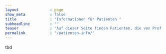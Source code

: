 ```yaml
---
layout              : page
show_meta           : false
title               : "Informationen für Patienten "
subheadline         : ""
teaser              : "Auf dieser Seite finden Patienten, die von Prof. Dr. Xenia Kobeleva behandelt werden, spezifische Informationen"
permalink           : "/patienten-info/"
---
```

tbd
